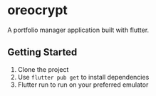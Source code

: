 # oreocrypt

A portfolio manager application built with flutter.

## Getting Started

1. Clone the project
2. Use `flutter pub get` to install dependencies
3. Flutter run to run on your preferred emulator
